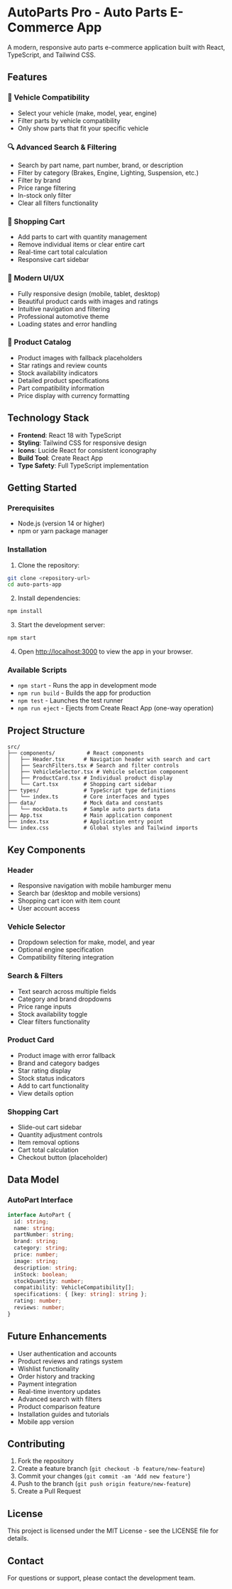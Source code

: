 # AutoParts Pro - Auto Parts E-Commerce App

A modern, responsive auto parts e-commerce application built with React, TypeScript, and Tailwind CSS.

## Features

### 🚗 Vehicle Compatibility
- Select your vehicle (make, model, year, engine)
- Filter parts by vehicle compatibility
- Only show parts that fit your specific vehicle

### 🔍 Advanced Search & Filtering
- Search by part name, part number, brand, or description
- Filter by category (Brakes, Engine, Lighting, Suspension, etc.)
- Filter by brand
- Price range filtering
- In-stock only filter
- Clear all filters functionality

### 🛒 Shopping Cart
- Add parts to cart with quantity management
- Remove individual items or clear entire cart
- Real-time cart total calculation
- Responsive cart sidebar

### 🎨 Modern UI/UX
- Fully responsive design (mobile, tablet, desktop)
- Beautiful product cards with images and ratings
- Intuitive navigation and filtering
- Professional automotive theme
- Loading states and error handling

### 📱 Product Catalog
- Product images with fallback placeholders
- Star ratings and review counts
- Stock availability indicators
- Detailed product specifications
- Part compatibility information
- Price display with currency formatting

## Technology Stack

- **Frontend**: React 18 with TypeScript
- **Styling**: Tailwind CSS for responsive design
- **Icons**: Lucide React for consistent iconography
- **Build Tool**: Create React App
- **Type Safety**: Full TypeScript implementation

## Getting Started

### Prerequisites
- Node.js (version 14 or higher)
- npm or yarn package manager

### Installation

1. Clone the repository:
```bash
git clone <repository-url>
cd auto-parts-app
```

2. Install dependencies:
```bash
npm install
```

3. Start the development server:
```bash
npm start
```

4. Open [http://localhost:3000](http://localhost:3000) to view the app in your browser.

### Available Scripts

- `npm start` - Runs the app in development mode
- `npm run build` - Builds the app for production
- `npm test` - Launches the test runner
- `npm run eject` - Ejects from Create React App (one-way operation)

## Project Structure

```
src/
├── components/          # React components
│   ├── Header.tsx      # Navigation header with search and cart
│   ├── SearchFilters.tsx # Search and filter controls
│   ├── VehicleSelector.tsx # Vehicle selection component
│   ├── ProductCard.tsx # Individual product display
│   └── Cart.tsx        # Shopping cart sidebar
├── types/              # TypeScript type definitions
│   └── index.ts        # Core interfaces and types
├── data/               # Mock data and constants
│   └── mockData.ts     # Sample auto parts data
├── App.tsx             # Main application component
├── index.tsx           # Application entry point
└── index.css           # Global styles and Tailwind imports
```

## Key Components

### Header
- Responsive navigation with mobile hamburger menu
- Search bar (desktop and mobile versions)
- Shopping cart icon with item count
- User account access

### Vehicle Selector
- Dropdown selection for make, model, and year
- Optional engine specification
- Compatibility filtering integration

### Search & Filters
- Text search across multiple fields
- Category and brand dropdowns
- Price range inputs
- Stock availability toggle
- Clear filters functionality

### Product Card
- Product image with error fallback
- Brand and category badges
- Star rating display
- Stock status indicators
- Add to cart functionality
- View details option

### Shopping Cart
- Slide-out cart sidebar
- Quantity adjustment controls
- Item removal options
- Cart total calculation
- Checkout button (placeholder)

## Data Model

### AutoPart Interface
```typescript
interface AutoPart {
  id: string;
  name: string;
  partNumber: string;
  brand: string;
  category: string;
  price: number;
  image: string;
  description: string;
  inStock: boolean;
  stockQuantity: number;
  compatibility: VehicleCompatibility[];
  specifications: { [key: string]: string };
  rating: number;
  reviews: number;
}
```

## Future Enhancements

- User authentication and accounts
- Product reviews and ratings system
- Wishlist functionality
- Order history and tracking
- Payment integration
- Real-time inventory updates
- Advanced search with filters
- Product comparison feature
- Installation guides and tutorials
- Mobile app version

## Contributing

1. Fork the repository
2. Create a feature branch (`git checkout -b feature/new-feature`)
3. Commit your changes (`git commit -am 'Add new feature'`)
4. Push to the branch (`git push origin feature/new-feature`)
5. Create a Pull Request

## License

This project is licensed under the MIT License - see the LICENSE file for details.

## Contact

For questions or support, please contact the development team.
